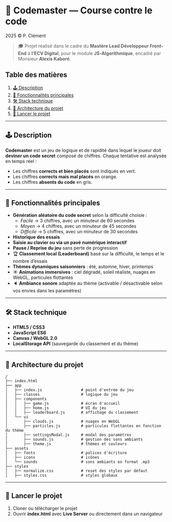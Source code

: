 # 🧩 Codemaster — Course contre le code

2025 © P. Clément

> 🎓 Projet réalisé dans le cadre du **Mastère Lead Développeur Front-End** à **l’ECV Digital**, pour le module **JS-Algorithmique**, encadré par Monsieur **Alexis Kaboré**.

## Table des matières
1. [🕹️ Description](#️-description)
2. [🌟 Fonctionnalités principales](#-fonctionnalités-principales)
3. [🛠️ Stack technique](#️-stack-technique)
4. [📁 Architecture du projet](#-architecture-du-projet)
5. [🚀 Lancer le projet](#-lancer-le-projet)

---

## 🕹️ Description

**Codemaster** est un jeu de logique et de rapidité dans lequel le joueur doit **deviner un code secret** composé de chiffres.
Chaque tentative est analysée en temps réel :

- Les chiffres **corrects et bien placés** sont indiqués en vert.
- Les chiffres **corrects mais mal placés** en orange.
- Les chiffres **absents du code** en gris.

---

## 🌟 Fonctionnalités principales

- **Génération aléatoire du code secret** selon la difficulté choisie :
  - *Facile* → 3 chiffres, avec un minuteur de 60 secondes
  - *Moyen* → 4 chiffres, avec un minuteur de 45 secondes
  - *Difficile* → 5 chiffres, avec un minuteur de 30 secondes
- **Historique des essais**
- **Saisie au clavier ou via un pavé numérique interactif**
- **Pause / Reprise du jeu** sans perte de progression
- 🏆 **Classement local (Leaderboard)** basé sur la difficulté, le temps et le nombre d’essais
- **Thèmes dynamiques saisonniers** : été, automne, hiver, printemps
- ☀️ **Animations immersives** : ciel dégradé, soleil réaliste, nuages en WebGL, particules flottantes
- 🔈 **Ambiance sonore** adaptée au thème (activable / désactivable selon vos envies dans les paramètres)

---

## 🛠️ Stack technique

- **HTML5 / CSS3**
- **JavaScript ES6**
- **Canvas / WebGL 2.0**
- **LocalStorage API** (sauvegarde du classement et du thème)

---

## 📁 Architecture du projet


```
/
├── index.html
├── app
│   ├── index.js                 # point d'entrée du jeu
│   ├── classes                  # logique du jeu
│   ├── components
│   │   ├── game.js              # écran d'accueil
│   │   ├── home.js              # UI du jeu
│   │   ├── leaderboard.js       # affichage du classement
│   └── ui
│       ├── clouds.js            # nuages en WebGL
│       ├── particles.js         # particules flottantes en fonction du thème
│       ├── settingsModal.js     # modal des paramètres
│       ├── sounds.js            # gestion des sons ambiants
│       ├── theme.js             # thèmes et couleurs
├── assets
│   ├── fonts                    # polices d'écriture
│   ├── icons                    # icônes
│   └── sounds                   # sons ambiants en format .mp3
├── styles
│   ├── normalize.css            # reset des styles par défaut
│   ├── styles.css               # styles globaux
```

---

## 🚀 Lancer le projet

1. Cloner ou télécharger le projet
2. Ouvrir **index.html** avec **Live Server** ou directement dans un navigateur
